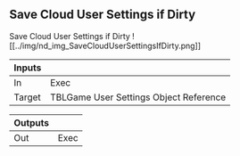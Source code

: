 ## Save Cloud User Settings if Dirty
Save Cloud User Settings if Dirty
![[../img/nd_img_SaveCloudUserSettingsIfDirty.png]]

|Inputs||
|--|--|
| In | Exec |
| Target | TBLGame User Settings Object Reference |

|Outputs||
|--|--|
| Out | Exec |
